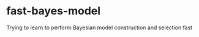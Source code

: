 fast-bayes-model
================

Trying to learn to perform Bayesian model construction and selection fast

